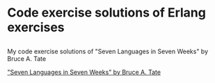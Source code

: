 # Code exercise solutions of Erlang exercises
## 
My code exercise solutions of "Seven Languages in Seven Weeks" by Bruce A. Tate

["Seven Languages in Seven Weeks" by Bruce A. Tate](https://imagery.pragprog.com/products/195/btlang.jpg)